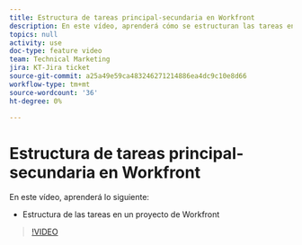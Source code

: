 ```yaml
---
title: Estructura de tareas principal-secundaria en Workfront
description: En este vídeo, aprenderá cómo se estructuran las tareas en un proyecto de Workfront
topics: null
activity: use
doc-type: feature video
team: Technical Marketing
jira: KT-Jira ticket
source-git-commit: a25a49e59ca483246271214886ea4dc9c10e8d66
workflow-type: tm+mt
source-wordcount: '36'
ht-degree: 0%

---
```


# Estructura de tareas principal-secundaria en Workfront

En este vídeo, aprenderá lo siguiente:

* Estructura de las tareas en un proyecto de Workfront

>[!VIDEO](https://video.tv.adobe.com/v/335087/?quality=12&learn=on)